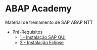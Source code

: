# ABAP Academy

Material de treinamento de SAP ABAP NTT

* Pré-Requisitos
    * [1 - Instalação SAP GUI](PreRequisitos/abap.md)
    * [2 - Instalação Eclipse](PreRequisitos/eclipse.md)
